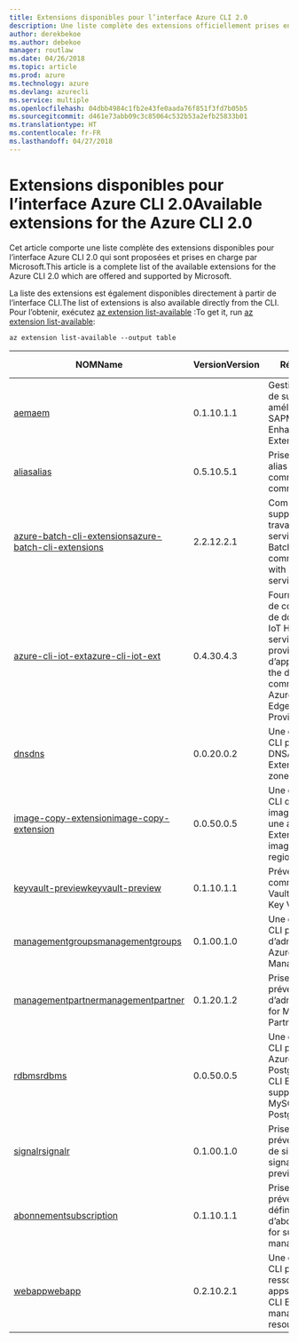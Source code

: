 ```yaml
---
title: Extensions disponibles pour l’interface Azure CLI 2.0
description: Une liste complète des extensions officiellement prises en charge pour l’interface Azure CLI 2.0
author: derekbekoe
ms.author: debekoe
manager: routlaw
ms.date: 04/26/2018
ms.topic: article
ms.prod: azure
ms.technology: azure
ms.devlang: azurecli
ms.service: multiple
ms.openlocfilehash: 04dbb4984c1fb2e43fe0aada76f851f3fd7b05b5
ms.sourcegitcommit: d461e73abb09c3c85064c532b53a2efb25833b01
ms.translationtype: HT
ms.contentlocale: fr-FR
ms.lasthandoff: 04/27/2018
---
```

# <a name="available-extensions-for-the-azure-cli-20"></a><span data-ttu-id="e5c46-103">Extensions disponibles pour l’interface Azure CLI 2.0</span><span class="sxs-lookup"><span data-stu-id="e5c46-103">Available extensions for the Azure CLI 2.0</span></span>

<span data-ttu-id="e5c46-104">Cet article comporte une liste complète des extensions disponibles pour l’interface Azure CLI 2.0 qui sont proposées et prises en charge par Microsoft.</span><span class="sxs-lookup"><span data-stu-id="e5c46-104">This article is a complete list of the available extensions for the Azure CLI 2.0 which are offered and supported by Microsoft.</span></span>

<span data-ttu-id="e5c46-105">La liste des extensions est également disponibles directement à partir de l’interface CLI.</span><span class="sxs-lookup"><span data-stu-id="e5c46-105">The list of extensions is also available directly from the CLI.</span></span> <span data-ttu-id="e5c46-106">Pour l’obtenir, exécutez [az extension list-available](/cli/azure/extension?view=azure-cli-latest#az-extension-list-available) :</span><span class="sxs-lookup"><span data-stu-id="e5c46-106">To get it, run [az extension list-available](/cli/azure/extension?view=azure-cli-latest#az-extension-list-available):</span></span>

```azurecli
az extension list-available --output table
```

| <span data-ttu-id="e5c46-107">NOM</span><span class="sxs-lookup"><span data-stu-id="e5c46-107">Name</span></span> | <span data-ttu-id="e5c46-108">Version</span><span class="sxs-lookup"><span data-stu-id="e5c46-108">Version</span></span> | <span data-ttu-id="e5c46-109">Résumé</span><span class="sxs-lookup"><span data-stu-id="e5c46-109">Summary</span></span> | <span data-ttu-id="e5c46-110">VERSION PRÉLIMINAIRE</span><span class="sxs-lookup"><span data-stu-id="e5c46-110">Preview</span></span> |
|------|---------|---------|---------|
| [<span data-ttu-id="e5c46-111">aem</span><span class="sxs-lookup"><span data-stu-id="e5c46-111">aem</span></span>](https://github.com/Azure/azure-cli-extensions) | <span data-ttu-id="e5c46-112">0.1.1</span><span class="sxs-lookup"><span data-stu-id="e5c46-112">0.1.1</span></span> | <span data-ttu-id="e5c46-113">Gestion des extensions de surveillance Azure améliorée pour SAP</span><span class="sxs-lookup"><span data-stu-id="e5c46-113">Manage Azure Enhanced Monitoring Extensions for SAP</span></span> |  |
| [<span data-ttu-id="e5c46-114">alias</span><span class="sxs-lookup"><span data-stu-id="e5c46-114">alias</span></span>](https://github.com/Azure/azure-cli-extensions) | <span data-ttu-id="e5c46-115">0.5.1</span><span class="sxs-lookup"><span data-stu-id="e5c46-115">0.5.1</span></span> | <span data-ttu-id="e5c46-116">Prise en charge des alias de commande</span><span class="sxs-lookup"><span data-stu-id="e5c46-116">Support for command aliases</span></span> | <span data-ttu-id="e5c46-117">OUI</span><span class="sxs-lookup"><span data-stu-id="e5c46-117">Yes</span></span> |
| [<span data-ttu-id="e5c46-118">azure-batch-cli-extensions</span><span class="sxs-lookup"><span data-stu-id="e5c46-118">azure-batch-cli-extensions</span></span>](https://github.com/Azure/azure-batch-cli-extensions) | <span data-ttu-id="e5c46-119">2.2.1</span><span class="sxs-lookup"><span data-stu-id="e5c46-119">2.2.1</span></span> | <span data-ttu-id="e5c46-120">Commandes supplémentaires pour travailler avec le service Azure Batch</span><span class="sxs-lookup"><span data-stu-id="e5c46-120">Additional commands for working with Azure Batch service</span></span> |  |
| [<span data-ttu-id="e5c46-121">azure-cli-iot-ext</span><span class="sxs-lookup"><span data-stu-id="e5c46-121">azure-cli-iot-ext</span></span>](https://github.com/azure/azure-iot-cli-extension) | <span data-ttu-id="e5c46-122">0.4.3</span><span class="sxs-lookup"><span data-stu-id="e5c46-122">0.4.3</span></span> | <span data-ttu-id="e5c46-123">Fourniture de la couche de commandes du plan de données pour Azure IoT Hub, IoT Edge et le service de provisionnement d’appareils IoT</span><span class="sxs-lookup"><span data-stu-id="e5c46-123">Provides the data plane command layer for Azure IoT Hub, IoT Edge and IoT Device Provisioning Service</span></span> |  |
| [<span data-ttu-id="e5c46-124">dns</span><span class="sxs-lookup"><span data-stu-id="e5c46-124">dns</span></span>](https://github.com/Azure/azure-cli-extensions) | <span data-ttu-id="e5c46-125">0.0.2</span><span class="sxs-lookup"><span data-stu-id="e5c46-125">0.0.2</span></span> | <span data-ttu-id="e5c46-126">Une extension Azure CLI pour les zones DNS</span><span class="sxs-lookup"><span data-stu-id="e5c46-126">An Azure CLI Extension for DNS zones</span></span> |  |
| [<span data-ttu-id="e5c46-127">image-copy-extension</span><span class="sxs-lookup"><span data-stu-id="e5c46-127">image-copy-extension</span></span>](https://github.com/Azure/azure-cli-extensions) | <span data-ttu-id="e5c46-128">0.0.5</span><span class="sxs-lookup"><span data-stu-id="e5c46-128">0.0.5</span></span> | <span data-ttu-id="e5c46-129">Une extension Azure CLI qui copie des images d’une région à une autre.</span><span class="sxs-lookup"><span data-stu-id="e5c46-129">An Azure CLI Extension that copies images from region to region.</span></span> |  |
| [<span data-ttu-id="e5c46-130">keyvault-preview</span><span class="sxs-lookup"><span data-stu-id="e5c46-130">keyvault-preview</span></span>](https://github.com/Azure/azure-keyvault-cli-extension) | <span data-ttu-id="e5c46-131">0.1.1</span><span class="sxs-lookup"><span data-stu-id="e5c46-131">0.1.1</span></span> | <span data-ttu-id="e5c46-132">Préversion des commandes Azure Key Vault.</span><span class="sxs-lookup"><span data-stu-id="e5c46-132">Preview Azure Key Vault commands.</span></span> | <span data-ttu-id="e5c46-133">OUI</span><span class="sxs-lookup"><span data-stu-id="e5c46-133">Yes</span></span> |
| [<span data-ttu-id="e5c46-134">managementgroups</span><span class="sxs-lookup"><span data-stu-id="e5c46-134">managementgroups</span></span>](https://github.com/Azure/azure-cli-extensions) | <span data-ttu-id="e5c46-135">0.1.0</span><span class="sxs-lookup"><span data-stu-id="e5c46-135">0.1.0</span></span> | <span data-ttu-id="e5c46-136">Une extension Azure CLI pour les groupes d’administration</span><span class="sxs-lookup"><span data-stu-id="e5c46-136">An Azure CLI Extension for Management Groups</span></span> |  |
| [<span data-ttu-id="e5c46-137">managementpartner</span><span class="sxs-lookup"><span data-stu-id="e5c46-137">managementpartner</span></span>](https://github.com/Azure/azure-cli-extensions) | <span data-ttu-id="e5c46-138">0.1.2</span><span class="sxs-lookup"><span data-stu-id="e5c46-138">0.1.2</span></span> | <span data-ttu-id="e5c46-139">Prise en charge de la préversion des groupes d’administration</span><span class="sxs-lookup"><span data-stu-id="e5c46-139">Support for Management Partner preview</span></span> |  |
| [<span data-ttu-id="e5c46-140">rdbms</span><span class="sxs-lookup"><span data-stu-id="e5c46-140">rdbms</span></span>](https://github.com/Azure/azure-cli-extensions) | <span data-ttu-id="e5c46-141">0.0.5</span><span class="sxs-lookup"><span data-stu-id="e5c46-141">0.0.5</span></span> | <span data-ttu-id="e5c46-142">Une extension Azure CLI prenant en charge Azure MySQL et Azure PostgreSQL.</span><span class="sxs-lookup"><span data-stu-id="e5c46-142">An Azure CLI Extension providing support for Azure MySQL and Azure PostgreSQL.</span></span> |  |
| [<span data-ttu-id="e5c46-143">signalr</span><span class="sxs-lookup"><span data-stu-id="e5c46-143">signalr</span></span>](https://github.com/Azure/azure-cli-extensions) | <span data-ttu-id="e5c46-144">0.1.0</span><span class="sxs-lookup"><span data-stu-id="e5c46-144">0.1.0</span></span> | <span data-ttu-id="e5c46-145">Prise en charge de la préversion de gestion de signalr.</span><span class="sxs-lookup"><span data-stu-id="e5c46-145">Support for signalr management preview.</span></span> | <span data-ttu-id="e5c46-146">OUI</span><span class="sxs-lookup"><span data-stu-id="e5c46-146">Yes</span></span> |
| [<span data-ttu-id="e5c46-147">abonnement</span><span class="sxs-lookup"><span data-stu-id="e5c46-147">subscription</span></span>](https://github.com/Azure/azure-cli-extensions) | <span data-ttu-id="e5c46-148">0.1.1</span><span class="sxs-lookup"><span data-stu-id="e5c46-148">0.1.1</span></span> | <span data-ttu-id="e5c46-149">Prise en charge de la préversion des définitions d’abonnement.</span><span class="sxs-lookup"><span data-stu-id="e5c46-149">Support for subscription management preview.</span></span> |  |
| [<span data-ttu-id="e5c46-150">webapp</span><span class="sxs-lookup"><span data-stu-id="e5c46-150">webapp</span></span>](https://github.com/Azure/azure-cli-extensions) | <span data-ttu-id="e5c46-151">0.2.1</span><span class="sxs-lookup"><span data-stu-id="e5c46-151">0.2.1</span></span> | <span data-ttu-id="e5c46-152">Une extension Azure CLI pour gérer les ressources appservice</span><span class="sxs-lookup"><span data-stu-id="e5c46-152">An Azure CLI Extension to manage appservice resources</span></span> | <span data-ttu-id="e5c46-153">OUI</span><span class="sxs-lookup"><span data-stu-id="e5c46-153">Yes</span></span> |
